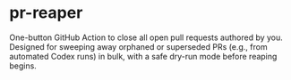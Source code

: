 # pr-reaper
One-button GitHub Action to close all open pull requests authored by you. Designed for sweeping away orphaned or superseded PRs (e.g., from automated Codex runs) in bulk, with a safe dry-run mode before reaping begins.
